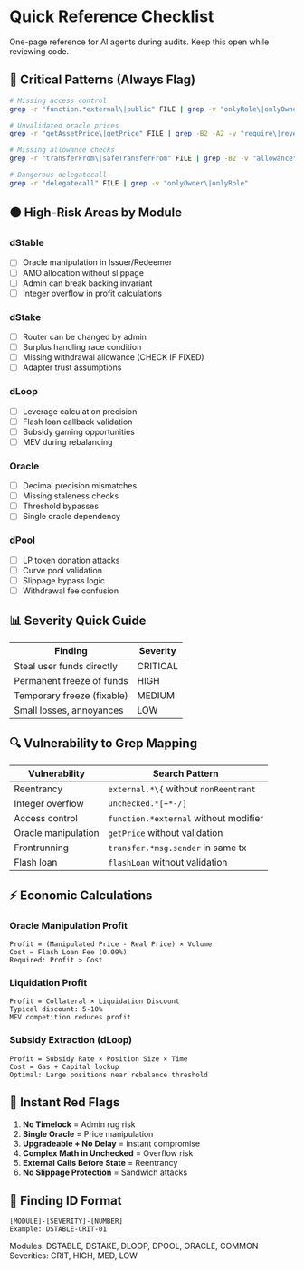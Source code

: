 # Quick Reference Checklist

One-page reference for AI agents during audits. Keep this open while reviewing code.

## 🔴 Critical Patterns (Always Flag)

```bash
# Missing access control
grep -r "function.*external\|public" FILE | grep -v "onlyRole\|onlyOwner\|private\|internal"

# Unvalidated oracle prices
grep -r "getAssetPrice\|getPrice" FILE | grep -B2 -A2 -v "require\|revert\|staleness"

# Missing allowance checks
grep -r "transferFrom\|safeTransferFrom" FILE | grep -B2 -v "allowance\|approve"

# Dangerous delegatecall
grep -r "delegatecall" FILE | grep -v "onlyOwner\|onlyRole"
```

## 🟠 High-Risk Areas by Module

### dStable
- [ ] Oracle manipulation in Issuer/Redeemer
- [ ] AMO allocation without slippage
- [ ] Admin can break backing invariant
- [ ] Integer overflow in profit calculations

### dStake  
- [ ] Router can be changed by admin
- [ ] Surplus handling race condition
- [ ] Missing withdrawal allowance (CHECK IF FIXED)
- [ ] Adapter trust assumptions

### dLoop
- [ ] Leverage calculation precision
- [ ] Flash loan callback validation
- [ ] Subsidy gaming opportunities
- [ ] MEV during rebalancing

### Oracle
- [ ] Decimal precision mismatches
- [ ] Missing staleness checks
- [ ] Threshold bypasses
- [ ] Single oracle dependency

### dPool
- [ ] LP token donation attacks
- [ ] Curve pool validation
- [ ] Slippage bypass logic
- [ ] Withdrawal fee confusion

## 📊 Severity Quick Guide

| Finding | Severity |
|---------|----------|
| Steal user funds directly | CRITICAL |
| Permanent freeze of funds | HIGH |
| Temporary freeze (fixable) | MEDIUM |
| Small losses, annoyances | LOW |

## 🔍 Vulnerability to Grep Mapping

| Vulnerability | Search Pattern |
|--------------|----------------|
| Reentrancy | `external.*\{` without `nonReentrant` |
| Integer overflow | `unchecked.*[+*-/]` |
| Access control | `function.*external` without modifier |
| Oracle manipulation | `getPrice` without validation |
| Frontrunning | `transfer.*msg.sender` in same tx |
| Flash loan | `flashLoan` without validation |

## ⚡ Economic Calculations

### Oracle Manipulation Profit
```
Profit = (Manipulated Price - Real Price) × Volume
Cost = Flash Loan Fee (0.09%)
Required: Profit > Cost
```

### Liquidation Profit
```
Profit = Collateral × Liquidation Discount
Typical discount: 5-10%
MEV competition reduces profit
```

### Subsidy Extraction (dLoop)
```
Profit = Subsidy Rate × Position Size × Time
Cost = Gas + Capital lockup
Optimal: Large positions near rebalance threshold
```

## 🚨 Instant Red Flags

1. **No Timelock** = Admin rug risk
2. **Single Oracle** = Price manipulation
3. **Upgradeable + No Delay** = Instant compromise
4. **Complex Math in Unchecked** = Overflow risk
5. **External Calls Before State** = Reentrancy
6. **No Slippage Protection** = Sandwich attacks

## 📝 Finding ID Format

```
[MODULE]-[SEVERITY]-[NUMBER]
Example: DSTABLE-CRIT-01
```

Modules: DSTABLE, DSTAKE, DLOOP, DPOOL, ORACLE, COMMON
Severities: CRIT, HIGH, MED, LOW